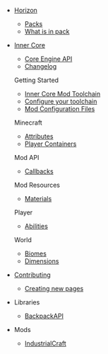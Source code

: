 - [Horizon](/page/apps/horizon/index.md)
  - [Packs](/page/apps/horizon/pack-system.md)
  - [What is in pack](/page/apps/horizon/packs.md)

- [Inner Core](/page/apps/innercore/index.md)
  - [Core Engine API](/api/modules.html ':ignore :target=_self')
  - [Changelog](/page/apps/innercore/changelog.md)

  Getting Started
  - [Inner Core Mod Toolchain](/page/guides/getting-started/setup-toolchain.md)
  - [Configure your toolchain](/page/guides/getting-started/toolchain-configuration.md)
  - [Mod Configuration Files](/page/guides/getting-started/config.md)

  Minecraft
  - [Attributes](/page/guides/minecraft/attributes.md)
  - [Player Containers](/page/guides/minecraft/playercontainers.md)

  Mod API
  - [Callbacks](/page/guides/mod-api/callbacks.md)

  Mod Resources
  - [Materials](/page/guides/mod-resources/materials.md)

  Player
  - [Abilities](/page/guides/player/abilities.md)

  World
  - [Biomes](/page/guides/world/biomes.md)
  - [Dimensions](/page/guides/world/dimensions.md)

- [Contributing](/page/other/contributing.md)
  - [Creating new pages](/page/other/create-page.md)

- Libraries
  - [BackpackAPI](/page/lib/BackpackAPI.md)

- Mods
  - [IndustrialCraft](/page/mod/IndustrialCraft2.md)
